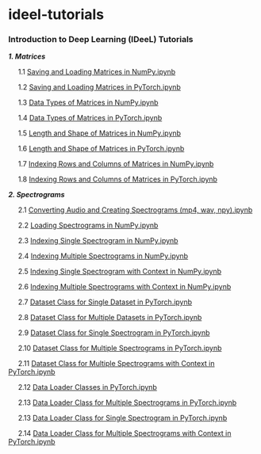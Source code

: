 # ideel-tutorials

### Introduction to Deep Learning (IDeeL) Tutorials


***1. Matrices***

&nbsp;&nbsp;&nbsp;&nbsp; 1.1 [Saving and Loading Matrices in NumPy.ipynb](https://github.com/deepology/ideel-tutorials/blob/main/Matrices/1.1%20Saving%20and%20Loading%20Matrices%20in%20NumPy.ipynb)

&nbsp;&nbsp;&nbsp;&nbsp; 1.2 [Saving and Loading Matrices in PyTorch.ipynb](https://github.com/deepology/ideel-tutorials/blob/main/Matrices/1.2%20Saving%20and%20Loading%20Matrices%20in%20PyTorch.ipynb)

&nbsp;&nbsp;&nbsp;&nbsp; 1.3 [Data Types of Matrices in NumPy.ipynb](https://github.com/deepology/ideel-tutorials/blob/main/Matrices/1.3%20Data%20Types%20of%20Matrices%20in%20NumPy.ipynb)

&nbsp;&nbsp;&nbsp;&nbsp; 1.4 [Data Types of Matrices in PyTorch.ipynb](https://github.com/deepology/ideel-tutorials/blob/main/Matrices/1.4%20Data%20Types%20of%20Matrices%20in%20PyTorch.ipynb)

&nbsp;&nbsp;&nbsp;&nbsp; 1.5 [Length and Shape of Matrices in NumPy.ipynb](https://github.com/deepology/ideel-tutorials/blob/main/Matrices/1.5%20Length%20and%20Shape%20of%20Matrices%20in%20NumPy.ipynb)

&nbsp;&nbsp;&nbsp;&nbsp; 1.6 [Length and Shape of Matrices in PyTorch.ipynb](https://github.com/deepology/ideel-tutorials/blob/main/Matrices/1.6%20Length%20and%20Shape%20of%20Matrices%20in%20PyTorch.ipynb)

&nbsp;&nbsp;&nbsp;&nbsp; 1.7 [Indexing Rows and Columns of Matrices in NumPy.ipynb](https://github.com/deepology/ideel-tutorials/blob/main/Matrices/1.7%20Indexing%20Rows%20and%20Columns%20of%20Matrices%20in%20NumPy.ipynb)

&nbsp;&nbsp;&nbsp;&nbsp; 1.8 [Indexing Rows and Columns of Matrices in PyTorch.ipynb](https://github.com/deepology/ideel-tutorials/blob/main/Matrices/1.8%20Indexing%20Rows%20and%20Columns%20of%20Matrices%20in%20PyTorch.ipynb)


***2. Spectrograms***

&nbsp;&nbsp;&nbsp;&nbsp; 2.1 [Converting Audio and Creating Spectrograms (mp4, wav, npy).ipynb](https://github.com/deepology/ideel-tutorials/blob/main/Spectrograms/2.1%20Converting%20Audio%20and%20Creating%20Spectrograms%20(mp4%2C%20wav%2C%20npy).ipynb)

&nbsp;&nbsp;&nbsp;&nbsp; 2.2 [Loading Spectrograms in NumPy.ipynb](https://github.com/deepology/ideel-tutorials/blob/main/Spectrograms/2.2%20Loading%20Spectrograms%20in%20NumPy.ipynb)

&nbsp;&nbsp;&nbsp;&nbsp; 2.3 [Indexing Single Spectrogram in NumPy.ipynb](https://github.com/deepology/ideel-tutorials/blob/main/Spectrograms/2.3%20Indexing%20Single%20Spectrogram%20in%20NumPy.ipynb)

&nbsp;&nbsp;&nbsp;&nbsp; 2.4 [Indexing Multiple Spectrograms in NumPy.ipynb](https://github.com/deepology/ideel-tutorials/blob/main/Spectrograms/2.4%20Indexing%20Multiple%20Spectrograms%20in%20NumPy.ipynb)

&nbsp;&nbsp;&nbsp;&nbsp; 2.5 [Indexing Single Spectrogram with Context in NumPy.ipynb](https://github.com/deepology/ideel-tutorials/blob/main/Spectrograms/2.5%20Indexing%20Single%20Spectrogram%20with%20Context%20in%20NumPy.ipynb)

&nbsp;&nbsp;&nbsp;&nbsp; 2.6 [Indexing Multiple Spectrograms with Context in NumPy.ipynb](https://github.com/deepology/ideel-tutorials/blob/main/Spectrograms/2.6%20Indexing%20Multiple%20Spectrograms%20with%20Context%20in%20NumPy.ipynb)

&nbsp;&nbsp;&nbsp;&nbsp; 2.7 [Dataset Class for Single Dataset in PyTorch.ipynb](https://github.com/deepology/ideel-tutorials/blob/main/Spectrograms/2.7%20Dataset%20Class%20for%20Single%20Dataset%20in%20PyTorch.ipynb)

&nbsp;&nbsp;&nbsp;&nbsp; 2.8 [Dataset Class for Multiple Datasets in PyTorch.ipynb](https://github.com/deepology/ideel-tutorials/blob/main/Spectrograms/2.8%20Dataset%20Class%20for%20Multiple%20Datasets%20in%20PyTorch.ipynb)

&nbsp;&nbsp;&nbsp;&nbsp; 2.9 [Dataset Class for Single Spectrogram in PyTorch.ipynb](https://github.com/deepology/ideel-tutorials/blob/main/Spectrograms/2.9%20Dataset%20Class%20for%20Single%20Spectrogram%20in%20PyTorch.ipynb)

&nbsp;&nbsp;&nbsp;&nbsp; 2.10 [Dataset Class for Multiple Spectrograms in PyTorch.ipynb](https://github.com/deepology/ideel-tutorials/blob/main/Spectrograms/2.10%20Dataset%20Class%20for%20Multiple%20Spectrograms%20in%20PyTorch.ipynb)

&nbsp;&nbsp;&nbsp;&nbsp; 2.11 [Dataset Class for Multiple Spectrograms with Context in PyTorch.ipynb](https://github.com/deepology/ideel-tutorials/blob/main/Spectrograms/2.11%20Dataset%20Class%20for%20Multiple%20Spectrograms%20with%20Context%20in%20PyTorch.ipynb)

&nbsp;&nbsp;&nbsp;&nbsp; 2.12 [Data Loader Classes in PyTorch.ipynb]()

&nbsp;&nbsp;&nbsp;&nbsp; 2.13 [Data Loader Class for Multiple Spectrograms in PyTorch.ipynb]()

&nbsp;&nbsp;&nbsp;&nbsp; 2.13 [Data Loader Class for Single Spectrogram in PyTorch.ipynb]()

&nbsp;&nbsp;&nbsp;&nbsp; 2.14 [Data Loader Class for Multiple Spectrograms with Context in PyTorch.ipynb]()
